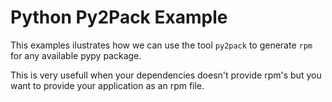 Python Py2Pack Example
=============
This examples ilustrates how we can use the tool `py2pack` to generate `rpm` for any available pypy package.

This is very usefull when your dependencies doesn't provide rpm's but you want to provide your application as an rpm file.
